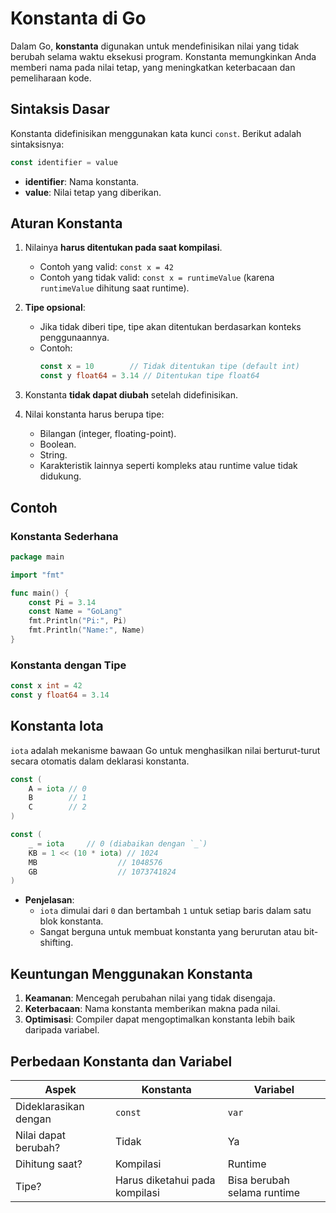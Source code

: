 # Konstanta di Go

Dalam Go, **konstanta** digunakan untuk mendefinisikan nilai yang tidak berubah selama waktu eksekusi program. Konstanta memungkinkan Anda memberi nama pada nilai tetap, yang meningkatkan keterbacaan dan pemeliharaan kode.

## Sintaksis Dasar

Konstanta didefinisikan menggunakan kata kunci `const`. Berikut adalah sintaksisnya:

```go
const identifier = value
```

-   **identifier**: Nama konstanta.
-   **value**: Nilai tetap yang diberikan.

## Aturan Konstanta

1. Nilainya **harus ditentukan pada saat kompilasi**.
    - Contoh yang valid: `const x = 42`
    - Contoh yang tidak valid: `const x = runtimeValue` (karena `runtimeValue` dihitung saat runtime).
2. **Tipe opsional**:

    - Jika tidak diberi tipe, tipe akan ditentukan berdasarkan konteks penggunaannya.
    - Contoh:
        ```go
        const x = 10        // Tidak ditentukan tipe (default int)
        const y float64 = 3.14 // Ditentukan tipe float64
        ```

3. Konstanta **tidak dapat diubah** setelah didefinisikan.

4. Nilai konstanta harus berupa tipe:
    - Bilangan (integer, floating-point).
    - Boolean.
    - String.
    - Karakteristik lainnya seperti kompleks atau runtime value tidak didukung.

## Contoh

### Konstanta Sederhana

```go
package main

import "fmt"

func main() {
    const Pi = 3.14
    const Name = "GoLang"
    fmt.Println("Pi:", Pi)
    fmt.Println("Name:", Name)
}
```

### Konstanta dengan Tipe

```go
const x int = 42
const y float64 = 3.14
```

## Konstanta Iota

`iota` adalah mekanisme bawaan Go untuk menghasilkan nilai berturut-turut secara otomatis dalam deklarasi konstanta.

```go
const (
    A = iota // 0
    B        // 1
    C        // 2
)

const (
    _ = iota     // 0 (diabaikan dengan `_`)
    KB = 1 << (10 * iota) // 1024
    MB                  // 1048576
    GB                  // 1073741824
)
```

-   **Penjelasan**:
    -   `iota` dimulai dari `0` dan bertambah `1` untuk setiap baris dalam satu blok konstanta.
    -   Sangat berguna untuk membuat konstanta yang berurutan atau bit-shifting.

## Keuntungan Menggunakan Konstanta

1. **Keamanan**: Mencegah perubahan nilai yang tidak disengaja.
2. **Keterbacaan**: Nama konstanta memberikan makna pada nilai.
3. **Optimisasi**: Compiler dapat mengoptimalkan konstanta lebih baik daripada variabel.

## Perbedaan Konstanta dan Variabel

| **Aspek**             | **Konstanta**                  | **Variabel**                |
| --------------------- | ------------------------------ | --------------------------- |
| Dideklarasikan dengan | `const`                        | `var`                       |
| Nilai dapat berubah?  | Tidak                          | Ya                          |
| Dihitung saat?        | Kompilasi                      | Runtime                     |
| Tipe?                 | Harus diketahui pada kompilasi | Bisa berubah selama runtime |
